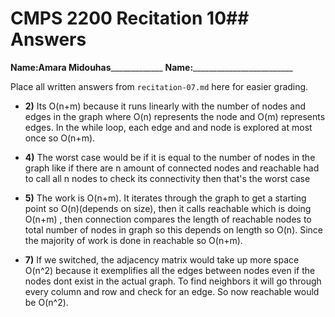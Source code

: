 # CMPS 2200 Recitation 10## Answers

**Name:**______Amara Midouhas___________________
**Name:**_________________________


Place all written answers from `recitation-07.md` here for easier grading.



- **2)** Its O(n+m) because it runs linearly with the number of nodes and edges in the graph where O(n) represents the node and O(m) represents edges. In the while loop, each edge and and node is explored at most once so O(n+m).

- **4)** The worst case would be if it is equal to the number of nodes in the graph like if there are n amount of connected nodes and reachable had to call all n nodes to check its connectivity then that's the worst case

- **5)** The work is O(n+m). It iterates through the graph to get a starting point so O(n)(depends on size), then it calls reachable which is doing O(n+m) , then connection compares the length of reachable nodes to total number of nodes in graph so this depends on length so O(n). Since the majority of work is done in reachable so O(n+m).

- **7)** If we switched, the adjacency matrix would take up more space O(n^2) because it exemplifies all the edges between nodes even if the nodes dont exist in the actual graph. To find neighbors it will go through every column and row and check for an edge. So now reachable would be O(n^2).
